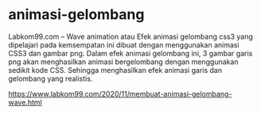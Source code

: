 # animasi-gelombang

Labkom99.com – Wave animation atau Efek animasi gelombang css3 yang dipelajari pada kemsempatan ini dibuat dengan menggunakan animasi CSS3 dan gambar png. Dalam efek animasi gelombang ini, 3 gambar garis png akan menghasilkan animasi bergelombang dengan menggunakan sedikit kode CSS.  Sehingga menghasilkan efek animasi garis dan gelombang yang realistis. 

https://www.labkom99.com/2020/11/membuat-animasi-gelombang-wave.html
